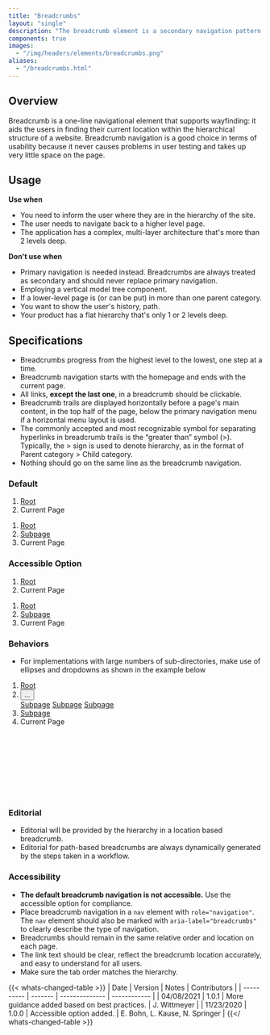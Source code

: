 ```yaml
---
title: "Breadcrumbs"
layout: "single"
description: "The breadcrumb element is a secondary navigation pattern that shows hierarchy among content."
components: true
images:
  - "/img/headers/elements/breadcrumbs.png"
aliases:
  - "/breadcrumbs.html"
---
```


## Overview

Breadcrumb is a one-line navigational element that supports wayfinding: it aids the users in finding their current location within the hierarchical structure of a website. Breadcrumb navigation is a good choice in terms of usability because it never causes problems in user testing and takes up very little space on the page.

## Usage

**Use when**

- You need to inform the user where they are in the hierarchy of the site.
- The user needs to navigate back to a higher level page.
- The application has a complex, multi-layer architecture that's more than 2 levels deep.

**Don't use when**

- Primary navigation is needed instead. Breadcrumbs are always treated as secondary and should never replace primary navigation.
- Employing a vertical model tree component.
- If a lower-level page is (or can be put) in more than one parent category.
- You want to show the user's history, path.
- Your product has a flat hierarchy that's only 1 or 2 levels deep.

## Specifications

- Breadcrumbs progress from the highest level to the lowest, one step at a time.
- Breadcrumb navigation starts with the homepage and ends with the current page.
- All links, **except the last one**, in a breadcrumb should be clickable.
- Breadcrumb trails are displayed horizontally before a page's main content, in the top half of the page, below the primary navigation menu if a horizontal menu layout is used.
- The commonly accepted and most recognizable symbol for separating hyperlinks in breadcrumb trails is the “greater than” symbol (>). Typically, the > sign is used to denote hierarchy, as in the format of Parent category > Child category.
- Nothing should go on the same line as the breadcrumb navigation.

### Default

<div class="guide-example-block d-inline-block">
  <div class="guide-sample">
    <nav aria-label="breadcrumb">
      <ol class="breadcrumb mb-0">
        <li class="breadcrumb-item"><a href="#">Root</a></li>
        <li class="breadcrumb-item active" aria-current="page">Current Page</li>
      </ol>
    </nav>
    <nav aria-label="breadcrumb">
      <ol class="breadcrumb mb-0">
        <li class="breadcrumb-item"><a href="#">Root</a></li>
        <li class="breadcrumb-item"><a href="#">Subpage </a></li>
        <li class="breadcrumb-item active" aria-current="page">Current Page</li>
      </ol>
    </nav>
  </div>
</div>

### Accessible Option

<div class="guide-example-block d-inline-block">
  <div class="guide-sample">
    <nav aria-label="breadcrumb">
      <ol class="breadcrumb breadcrumb-underline mb-0">
        <li class="breadcrumb-item"><a href="#">Root</a></li>
        <li class="breadcrumb-item active" aria-current="page">Current Page</li>
      </ol>
    </nav>
    <nav aria-label="breadcrumb">
      <ol class="breadcrumb breadcrumb-underline mb-0">
        <li class="breadcrumb-item"><a href="#">Root</a></li>
        <li class="breadcrumb-item"><a href="#">Subpage </a></li>
        <li class="breadcrumb-item active" aria-current="page">Current Page</li>
      </ol>
    </nav>
  </div>
</div>

### Behaviors

- For implementations with large numbers of sub-directories, make use of ellipses and dropdowns as shown in the example below

<div class="guide-example-block d-inline-block">
  <div class="guide-sample" style="padding-bottom: 125px">
    <nav aria-label="breadcrumb">
      <ol class="breadcrumb breadcrumb-underline mb-0">
        <li class="breadcrumb-item"><a href="#">Root</a></li>
        <li class="breadcrumb-item">
          <div class="dropdown">
            <button
              type="button"
              id="breadcrumbDropdown"
              data-toggle="dropdown"
              aria-haspopup="true"
              aria-expanded="false"
            >
              ...
            </button>
            <div
              class="dropdown-menu show"
              aria-labelledby="breadcrumbDropdown"
            >
              <a href="#" class="dropdown-item">Subpage</a>
              <a href="#" class="dropdown-item">Subpage</a>
              <a href="#" class="dropdown-item">Subpage</a>
            </div>
          </div>
        </li>
        <li class="breadcrumb-item"><a href="#">Subpage</a></li>
        <li class="breadcrumb-item active" aria-current="page">Current Page</li>
      </ol>
    </nav>
  </div>
</div>

### Editorial

- Editorial will be provided by the hierarchy in a location based breadcrumb.
- Editorial for path-based breadcrumbs are always dynamically generated by the steps taken in a workflow.

### Accessibility

- **The default breadcrumb navigation is not accessible.** Use the accessible option for compliance.
- Place breadcrumb navigation in a `nav` element with `role="navigation"`. The `nav` element should also be marked with `aria-label="breadcrumbs"` to clearly describe the type of navigation.
- Breadcrumbs should remain in the same relative order and location on each page.
- The link text should be clear, reflect the breadcrumb location accurately, and easy to understand for all users.
- Make sure the tab order matches the hierarchy.

{{< whats-changed-table >}}
| Date       | Version | Notes          | Contributors |
| ---------- | ------- | -------------- | ------------ |
| 04/08/2021 | 1.0.1   | More guidance added based on best practices. | J. Wittmeyer  |
| 11/23/2020 | 1.0.0   | Accessible option added.  | E. Bohn, L. Kause, N. Springer    |
{{</ whats-changed-table >}}
